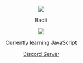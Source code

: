 <p align="center">  
<img src="https://media.discordapp.net/attachments/852697918397349889/984672342670188614/a_7c5e6e60d5ad6d77ed9d694a81991228.gif">
</p>
<p align="center">
    Badá
    <p align="center">
  <img src="https://discord.c99.nl/widget/theme-2/947619915676913674.png"/>
</p>
<p align="center">
Currently learning JavaScript
<p align="center">
<a href="https://discord.gg/Hk24j6e2KK">Discord Server</a>
